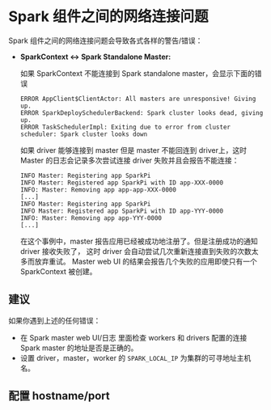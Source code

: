 # Spark 组件之间的网络连接问题

Spark 组件之间的网络连接问题会导致各式各样的警告/错误：

- **SparkContext <-> Spark Standalone Master:**

    如果 SparkContext 不能连接到 Spark standalone master，会显示下面的错误

    ```
    ERROR AppClient$ClientActor: All masters are unresponsive! Giving up.
    ERROR SparkDeploySchedulerBackend: Spark cluster looks dead, giving up.
    ERROR TaskSchedulerImpl: Exiting due to error from cluster scheduler: Spark cluster looks down
    ```

    如果 driver 能够连接到 master 但是 master 不能回连到 driver上，这时 Master 的日志会记录多次尝试连接 driver 失败并且会报告不能连接：

    ```
    INFO Master: Registering app SparkPi
    INFO Master: Registered app SparkPi with ID app-XXX-0000
    INFO: Master: Removing app app-app-XXX-0000
    [...]
    INFO Master: Registering app SparkPi
    INFO Master: Registered app SparkPi with ID app-YYY-0000
    INFO: Master: Removing app app-YYY-0000
    [...]
    ```

    在这个事例中，master 报告应用已经被成功地注册了。但是注册成功的通知 driver 接收失败了， 这时 driver 会自动尝试几次重新连接直到失败的次数太多而放弃重试。 Master web UI 的结果会报告几个失败的应用即使只有一个 SparkContext 被创建。

## 建议

如果你遇到上述的任何错误：

- 在 Spark master web UI/日志 里面检查 workers 和 drivers 配置的连接 Spark master 的地址是否是正确的。
- 设置 driver，master，worker 的 `SPARK_LOCAL_IP` 为集群的可寻地址主机名。

## 配置 hostname/port

